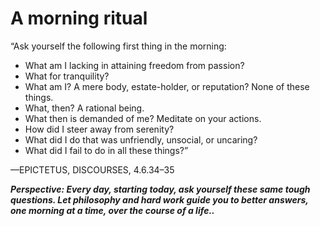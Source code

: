 # A morning ritual

“Ask yourself the following first thing in the morning:
- What am I lacking in attaining freedom from passion?
- What for tranquility?
- What am I? A mere body, estate-holder, or reputation? None of these things.
- What, then? A rational being.
- What then is demanded of me? Meditate on your actions.
- How did I steer away from serenity?
- What did I do that was unfriendly, unsocial, or uncaring?
- What did I fail to do in all these things?”

—EPICTETUS, DISCOURSES, 4.6.34–35

***Perspective: Every day, starting today, ask yourself these same tough questions. Let philosophy and hard work guide you to better answers, one morning at a time, over the course of a life..***